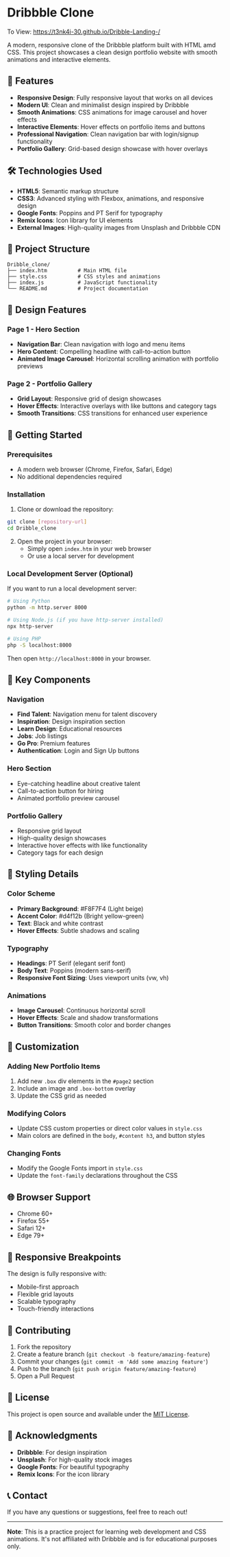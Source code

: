 # Dribbble Clone
To View: https://t3nk4i-30.github.io/Dribble-Landing-/

A modern, responsive clone of the Dribbble platform built with HTML amd CSS. This project showcases a clean design portfolio website with smooth animations and interactive elements.

## 🚀 Features

- **Responsive Design**: Fully responsive layout that works on all devices
- **Modern UI**: Clean and minimalist design inspired by Dribbble
- **Smooth Animations**: CSS animations for image carousel and hover effects
- **Interactive Elements**: Hover effects on portfolio items and buttons
- **Professional Navigation**: Clean navigation bar with login/signup functionality
- **Portfolio Gallery**: Grid-based design showcase with hover overlays

## 🛠️ Technologies Used

- **HTML5**: Semantic markup structure
- **CSS3**: Advanced styling with Flexbox, animations, and responsive design
- **Google Fonts**: Poppins and PT Serif for typography
- **Remix Icons**: Icon library for UI elements
- **External Images**: High-quality images from Unsplash and Dribbble CDN

## 📁 Project Structure

```
Dribble_clone/
├── index.htm          # Main HTML file
├── style.css          # CSS styles and animations
├── index.js           # JavaScript functionality
└── README.md          # Project documentation
```

## 🎨 Design Features

### Page 1 - Hero Section
- **Navigation Bar**: Clean navigation with logo and menu items
- **Hero Content**: Compelling headline with call-to-action button
- **Animated Image Carousel**: Horizontal scrolling animation with portfolio previews

### Page 2 - Portfolio Gallery
- **Grid Layout**: Responsive grid of design showcases
- **Hover Effects**: Interactive overlays with like buttons and category tags
- **Smooth Transitions**: CSS transitions for enhanced user experience

## 🚀 Getting Started

### Prerequisites
- A modern web browser (Chrome, Firefox, Safari, Edge)
- No additional dependencies required

### Installation

1. Clone or download the repository:
```bash
git clone [repository-url]
cd Dribble_clone
```

2. Open the project in your browser:
   - Simply open `index.htm` in your web browser
   - Or use a local server for development

### Local Development Server (Optional)

If you want to run a local development server:

```bash
# Using Python
python -m http.server 8000

# Using Node.js (if you have http-server installed)
npx http-server

# Using PHP
php -S localhost:8000
```

Then open `http://localhost:8000` in your browser.

## 🎯 Key Components

### Navigation
- **Find Talent**: Navigation menu for talent discovery
- **Inspiration**: Design inspiration section
- **Learn Design**: Educational resources
- **Jobs**: Job listings
- **Go Pro**: Premium features
- **Authentication**: Login and Sign Up buttons

### Hero Section
- Eye-catching headline about creative talent
- Call-to-action button for hiring
- Animated portfolio preview carousel

### Portfolio Gallery
- Responsive grid layout
- High-quality design showcases
- Interactive hover effects with like functionality
- Category tags for each design

## 🎨 Styling Details

### Color Scheme
- **Primary Background**: #F8F7F4 (Light beige)
- **Accent Color**: #d4f12b (Bright yellow-green)
- **Text**: Black and white contrast
- **Hover Effects**: Subtle shadows and scaling

### Typography
- **Headings**: PT Serif (elegant serif font)
- **Body Text**: Poppins (modern sans-serif)
- **Responsive Font Sizing**: Uses viewport units (vw, vh)

### Animations
- **Image Carousel**: Continuous horizontal scroll
- **Hover Effects**: Scale and shadow transformations
- **Button Transitions**: Smooth color and border changes

## 🔧 Customization

### Adding New Portfolio Items
1. Add new `.box` div elements in the `#page2` section
2. Include an image and `.box-bottom` overlay
3. Update the CSS grid as needed

### Modifying Colors
- Update CSS custom properties or direct color values in `style.css`
- Main colors are defined in the `body`, `#content h3`, and button styles

### Changing Fonts
- Modify the Google Fonts import in `style.css`
- Update the `font-family` declarations throughout the CSS

## 🌐 Browser Support

- Chrome 60+
- Firefox 55+
- Safari 12+
- Edge 79+

## 📱 Responsive Breakpoints

The design is fully responsive with:
- Mobile-first approach
- Flexible grid layouts
- Scalable typography
- Touch-friendly interactions

## 🤝 Contributing

1. Fork the repository
2. Create a feature branch (`git checkout -b feature/amazing-feature`)
3. Commit your changes (`git commit -m 'Add some amazing feature'`)
4. Push to the branch (`git push origin feature/amazing-feature`)
5. Open a Pull Request

## 📄 License

This project is open source and available under the [MIT License](LICENSE).

## 🙏 Acknowledgments

- **Dribbble**: For design inspiration
- **Unsplash**: For high-quality stock images
- **Google Fonts**: For beautiful typography
- **Remix Icons**: For the icon library

## 📞 Contact

If you have any questions or suggestions, feel free to reach out!

---

**Note**: This is a practice project for learning web development and CSS animations. It's not affiliated with Dribbble and is for educational purposes only.

